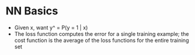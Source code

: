 # NN Basics
- Given x, want y^ = P(y = 1 | x)
- The loss function computes the error for a single training example; the cost function is the average of the loss functions for the entire training set
